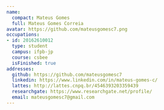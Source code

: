 ```yaml
---
name:
  compact: Mateus Gomes
  full: Mateus Gomes Correia
avatar: https://github.com/mateusgomesc7.png
occupations:
- id: 20162610012
  type: student
  campus: ifpb-jp
  course: csbee
  isFinished: true
addresses:
  github: https://github.com/mateusgomesc7
  linkedin: https://www.linkedin.com/in/mateus-gomes-c/
  lattes: http://lattes.cnpq.br/4546393203359439
  researchgate: https://www.researchgate.net/profile/
  email: mateusgomesc7@gmail.com
---
```

